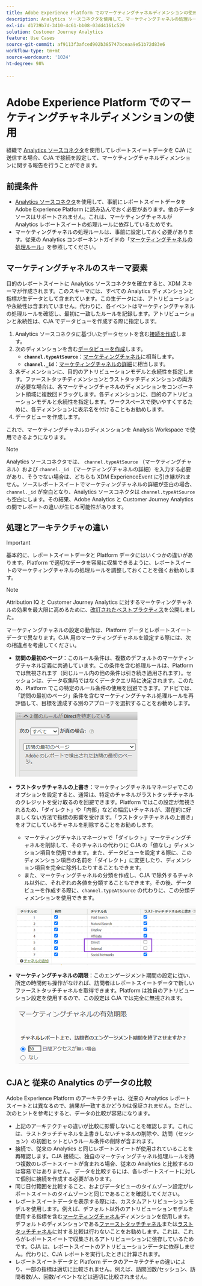 ```yaml
---
title: Adobe Experience Platform でのマーケティングチャネルディメンションの使用
description: Analytics ソースコネクタを使用して、マーケティングチャネルの処理ルールを Adobe Experience Platform に取り込みます。
exl-id: d1739b7d-3410-4c61-bb08-03dd4161c529
solution: Customer Journey Analytics
feature: Use Cases
source-git-commit: af9113f3afced902b385747bceaa9e51b72d83e6
workflow-type: tm+mt
source-wordcount: '1024'
ht-degree: 98%

---
```


# Adobe Experience Platform でのマーケティングチャネルディメンションの使用

組織で [Analytics ソースコネクタ](https://experienceleague.adobe.com/docs/experience-platform/sources/connectors/adobe-applications/analytics.html?lang=ja)を使用してレポートスイートデータを CJA に送信する場合、CJA で接続を設定して、マーケティングチャネルディメンションに関する報告を行うことができます。

## 前提条件

* [Analytics ソースコネクタ](https://experienceleague.adobe.com/docs/experience-platform/sources/connectors/adobe-applications/analytics.html?lang=ja)を使用して、事前にレポートスイートデータを Adobe Experience Platform に読み込んでおく必要があります。他のデータソースはサポートされません。これは、マーケティングチャネルが Analytics レポートスイートの処理ルールに依存しているためです。
* マーケティングチャネルの処理ルールは、事前に設定しておく必要があります。従来の Analytics コンポーネントガイドの「[マーケティングチャネルの処理ルール](https://experienceleague.adobe.com/docs/analytics/admin/admin-tools/manage-report-suites/edit-report-suite/marketing-channels/c-rules.html?lang=en)」を参照してください。

## マーケティングチャネルのスキーマ要素

目的のレポートスイートに Analytics ソースコネクタを確立すると、XDM スキーマが作成されます。このスキーマには、すべての Analytics ディメンションと指標が生データとして含まれています。この生データには、アトリビューションや永続性は含まれていません。代わりに、各イベントはマーケティングチャネルの処理ルールを確認し、最初に一致したルールを記録します。アトリビューションと永続性は、CJA でデータビューを作成する際に指定します。

1. Analytics ソースコネクタに基づいたデータセットを含む[接続を作成](/help/connections/create-connection.md)します。
2. 次のディメンションを含む[データビューを作成](/help/data-views/create-dataview.md)します。
   * **`channel.typeAtSource`**：[マーケティングチャネル](https://experienceleague.adobe.com/docs/analytics/components/dimensions/marketing-channel.html?lang=ja)に相当します。
   * **`channel._id`**：[マーケティングチャネルの詳細](https://experienceleague.adobe.com/docs/analytics/components/dimensions/marketing-detail.html?lang=ja)に相当します。
3. 各ディメンションに、目的のアトリビューションモデルと永続性を指定します。ファーストタッチディメンションとラストタッチディメンションの両方が必要な場合は、各マーケティングチャネルのディメンションをコンポーネント領域に複数回ドラッグします。各ディメンションに、目的のアトリビューションモデルと永続性を指定します。ワークスペースで使いやすくするために、各ディメンションに表示名を付けることもお勧めします。
4. データビューを作成します。

これで、マーケティングチャネルのディメンションを Analysis Workspace で使用できるようになります。

>[!NOTE]
>
> Analytics ソースコネクタでは、 `channel.typeAtSource` （マーケティングチャネル）および `channel._id` （マーケティングチャネルの詳細）を入力する必要があり、そうでない場合は、どちらも XDM ExperienceEvent に引き継がれません。ソースレポートスイートでマーケティングチャネルの詳細が空白の場合、`channel._id` が空白となり、Analytics ソースコネクタは `channel.typeAtSource` も空白にします。その結果、Adobe Analytics と Customer Journey Analytics の間でレポートの違いが生じる可能性があります。

## 処理とアーキテクチャの違い

>[!IMPORTANT]
>
>基本的に、レポートスイートデータと Platform データにはいくつかの違いがあります。Platform で適切なデータを容易に収集できるように、レポートスイートのマーケティングチャネルの処理ルールを調整しておくことを強くお勧めします。

>[!NOTE]
>
>Attribution IQ と Customer Journey Analytics に対するマーケティングチャネルの効果を最大限に高めるために、[改訂されたベストプラクティス](https://experienceleague.adobe.com/docs/analytics/components/marketing-channels/mchannel-best-practices.html?lang=ja)を公開しました。

マーケティングチャネルの設定の動作は、Platform データとレポートスイートデータで異なります。CJA 用のマーケティングチャネルを設定する際には、次の相違点を考慮してください。

* **訪問の最初のページ**：このルール条件は、複数のデフォルトのマーケティングチャネル定義に共通しています。この条件を含む処理ルールは、Platform では無視されます（同じルール内の他の条件は引き続き適用されます）。セッションは、データ収集時ではなくデータクエリ時に決定されます。このため、Platform でこの特定のルール条件の使用を回避できます。アドビでは、「訪問の最初のページ」条件を含むマーケティングチャネル処理ルールを再評価して、目標を達成する別のアプローチを選択することをお勧めします。

   ![訪問の最初のページ](../assets/first-page-of-visit.png)

* **ラストタッチチャネルの上書き**：マーケティングチャネルマネージャでこのオプションを設定すると、通常は、特定のチャネルがラストタッチチャネルのクレジットを受け取るのを回避できます。Platform ではこの設定が無視されるため、「ダイレクト」や「内部」などの幅広いチャネルが、潜在的に好ましくない方法で指標の影響を受けます。「ラストタッチチャネルの上書き」をオフにしているチャネルを削除することをお勧めします。
   * マーケティングチャネルマネージャで「ダイレクト」マーケティングチャネルを削除して、そのチャネルの代わりに CJA の「値なし」ディメンション項目を使用できます。また、データビューを設定する際に、このディメンション項目の名前を「ダイレクト」に変更したり、ディメンション項目を完全に除外したりすることもできます。
   * また、マーケティングチャネルの分類を作成し、CJA で除外するチャネル以外に、それぞれの各値を分類することもできます。その後、データビューを作成する際に、`channel.typeAtSource` の代わりに、この分類ディメンションを使用できます。

   ![ラストタッチチャネルの上書き](../assets/override-last-touch-channel.png)

* **マーケティングチャネルの期限**：このエンゲージメント期間の設定に従い、所定の時間何も操作がなければ、訪問者はレポートスイートデータで新しいファーストタッチチャネルを取得できます。Platform は独自のアトリビューション設定を使用するので、この設定は CJA では完全に無視されます。

   ![マーケティングチャネルの有効期限](../assets/marketing-channel-expiration.png)

## CJAと 従来の Analytics のデータの比較

Adobe Experience Platform のアーキテクチャは、従来の Analytics レポートスイートとは異なるので、結果が一致するかどうかは保証されません。ただし、次のヒントを参考にすると、データの比較が容易になります。

* 上記のアーキテクチャの違いが比較に影響しないことを確認します。これには、ラストタッチチャネルを上書きしないチャネルの削除や、訪問（セッション）の初回ヒットというルール条件の削除が含まれます。
* 接続で、従来の Analytics と同じレポートスイートが使用されていることを再確認します。CJA 接続に、独自のマーケティングチャネル処理ルールを持つ複数のレポートスイートが含まれる場合、従来の Analytics と比較するのは容易ではありません。 データを比較するには、各レポートスイートに対して個別に接続を作成する必要があります。
* 同じ日付範囲を比較すること、およびデータビューのタイムゾーン設定がレポートスイートのタイムゾーンと同じであることを確認してください。
* レポートスイートデータを表示する際には、カスタムアトリビューションモデルを使用します。例えば、デフォルト以外のアトリビューションモデルを使用する指標を含む[マーケティングチャネル](https://experienceleague.adobe.com/docs/analytics/components/dimensions/marketing-channel.html?lang=ja)ディメンションを使用します。デフォルトのディメンションである[ファーストタッチチャネル](https://experienceleague.adobe.com/docs/analytics/components/dimensions/first-touch-channel.html?lang=ja)または[ラストタッチチャネル](https://experienceleague.adobe.com/docs/analytics/components/dimensions/last-touch-channel.html?lang=ja)に対する比較は行わないことをお勧めします。これは、これらがレポートスイートで収集されるアトリビューションに依存しているためです。CJA は、レポートスイートのアトリビューションデータに依存しません。代わりに、CJA レポートを実行したときに計算されます。
* レポートスイートデータと Platform データのアーキテクチャの違いにより、一部の指標は適切に比較されません。例えば、訪問回数/セッション、訪問者数/人、回数/イベントなどは適切に比較されません。
